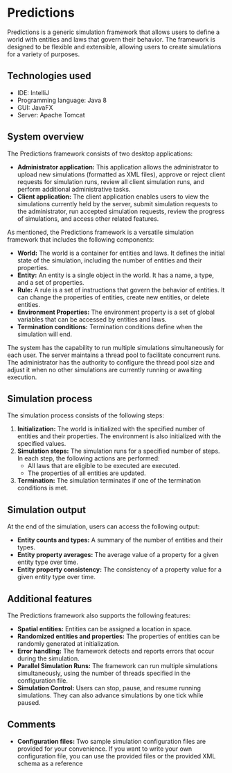 # Predictions

Predictions is a generic simulation framework that allows users to define a world with entities and laws that govern their behavior. The framework is designed to be flexible and extensible, allowing users to create simulations for a variety of purposes.

## Technologies used

* IDE: IntelliJ
* Programming language: Java 8
* GUI: JavaFX
* Server: Apache Tomcat

## System overview
The Predictions framework consists of two desktop applications:

* **Administrator application:** This application allows the administrator to upload new simulations (formatted as XML files), approve or reject client requests for simulation runs, review all client simulation runs, and perform additional administrative tasks.
* **Client application:** The client application enables users to view the simulations currently held by the server, submit simulation requests to the administrator, run accepted simulation requests, review the progress of simulations, and access other related features. 

As mentioned, the Predictions framework is a versatile simulation framework that includes the following components:

* **World:** The world is a container for entities and laws. It defines the initial state of the simulation, including the number of entities and their properties.
* **Entity:** An entity is a single object in the world. It has a name, a type, and a set of properties.
* **Rule:** A rule is a set of instructions that govern the behavior of entities. It can change the properties of entities, create new entities, or delete entities.
* **Environment Properties:** The environment property is a set of global variables that can be accessed by entities and laws.
* **Termination conditions:** Termination conditions define when the simulation will end.

The system has the capability to run multiple simulations simultaneously for each user. The server maintains a thread pool to facilitate concurrent runs. 
The administrator has the authority to configure the thread pool size and adjust it when no other simulations are currently running or awaiting execution.

## Simulation process

The simulation process consists of the following steps:

1. **Initialization:** The world is initialized with the specified number of entities and their properties. The environment is also initialized with the specified values.
2. **Simulation steps:** The simulation runs for a specified number of steps. In each step, the following actions are performed:
    * All laws that are eligible to be executed are executed.
    * The properties of all entities are updated.
3. **Termination:** The simulation terminates if one of the termination conditions is met.

## Simulation output

At the end of the simulation, users can access the following output:

* **Entity counts and types:** A summary of the number of entities and their types.
* **Entity property averages:** The average value of a property for a given entity type over time.
* **Entity property consistency:** The consistency of a property value for a given entity type over time.

## Additional features

The Predictions framework also supports the following features:

* **Spatial entities:** Entities can be assigned a location in space.
* **Randomized entities and properties:** The properties of entities can be randomly generated at initialization.
* **Error handling:** The framework detects and reports errors that occur during the simulation.
* **Parallel Simulation Runs:** The framework can run multiple simulations simultaneously, using the number of threads specified in the configuration file.
* **Simulation Control:**  Users can stop, pause, and resume running simulations. They can also advance simulations by one tick while paused.

## Comments
* **Configuration files:** Two sample simulation configuration files are provided for your convenience. If you want to write your own configuration file, you can use the provided files or the provided XML schema as a reference
